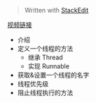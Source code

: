 


> Written with [StackEdit](https://stackedit.io/)

[视频链接](https://www.youtube.com/watch?v=Hysb7hXp8B0&t=116s&list=PLd3UqWTnYXOmYSEr3FtL0WyRHq1XpLFy8&index=2)

- 介绍
- 定义一个线程的方法
	- 继承 Thread
	- 实现 Runnable
- 获取&设置一个线程的名字
- 线程优先级
- 阻止线程执行的方法
<!--stackedit_data:
eyJoaXN0b3J5IjpbMTM4NzU0OTkzNV19
-->